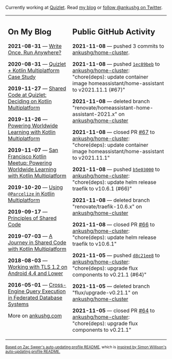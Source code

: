 Currently working at [Quizlet](https://quizlet.com/). Read [my blog](https://ankushg.com/) or [follow @ankushg on Twitter](https://twitter.com/ankushg).

<table><tr><td valign="top" width="40%">

## On My Blog
<!-- blog starts -->
**2021-08-31** — [Write Once, Run Anywhere?](https://ankushg.com/posts/write-once-run-anywhere-increment/)

**2020-08-31** — [Quizlet + Kotlin Multiplatform Case Study](https://ankushg.com/posts/quizlet-kotlin-multiplatform-case-study/)

**2019-11-27** — [Shared Code at Quizlet: Deciding on Kotlin Multiplatform](https://ankushg.com/posts/shared-code-kotlin-multiplatform/)

**2019-11-26** — [Powering Worldwide Learning with Kotlin Multiplatform](https://ankushg.com/speaking/droidcon-sf-2019)

**2019-11-07** — [San Francisco Kotlin Meetup: Powering Worldwide Learning with Kotlin Multiplatform](https://ankushg.com/speaking/sf-kotlin-meetup-2019)

**2019-10-20** — [Using `@Parcelize` in Kotlin Multiplatform](https://ankushg.com/posts/multiplatform-parcelize/)

**2019-09-17** — [Principles of Shared Code](https://ankushg.com/speaking/denver-startup-week-2019)

**2019-07-03** — [A Journey in Shared Code with Kotlin Multiplatform](https://ankushg.com/speaking/droidcon-berlin-2019)

**2018-08-03** — [Working with TLS 1.2 on Android 4.4 and Lower](https://ankushg.com/posts/tls-1.2-on-android/)

**2016-05-01** — [Cross-Engine Query Execution in Federated Database Systems](https://ankushg.com/projects/thesis)
<!-- blog ends -->
More on [ankushg.com](https://ankushg.com/)
</td><td valign="top" width="60%">

## Public GitHub Activity
<!-- githubActivity starts -->
**2021-11-08** — pushed 3 commits to [ankushg/home-cluster](https://api.github.com/repos/ankushg/home-cluster).

**2021-11-08** — pushed [`1ec89beb`](https://github.com/ankushg/home-cluster/commit/1ec89beb566907b486c4e962da819cad08c4ca22) to [ankushg/home-cluster](https://api.github.com/repos/ankushg/home-cluster): "chore(deps): update container image homeassistant/home-assistant to v2021.11.1 (#67)"

**2021-11-08** — deleted branch "renovate/homeassistant-home-assistant-2021.x" on [ankushg/home-cluster](https://api.github.com/repos/ankushg/home-cluster)

**2021-11-08** — closed PR [#67](https://github.com/ankushg/home-cluster/pull/67) to [ankushg/home-cluster](https://api.github.com/repos/ankushg/home-cluster): "chore(deps): update container image homeassistant/home-assistant to v2021.11.1"

**2021-11-08** — pushed [`b5e03000`](https://github.com/ankushg/home-cluster/commit/b5e03000d098260422cdafa7263d30f2c8069615) to [ankushg/home-cluster](https://api.github.com/repos/ankushg/home-cluster): "chore(deps): update helm release traefik to v10.6.1 (#66)"

**2021-11-08** — deleted branch "renovate/traefik-10.6.x" on [ankushg/home-cluster](https://api.github.com/repos/ankushg/home-cluster)

**2021-11-08** — closed PR [#66](https://github.com/ankushg/home-cluster/pull/66) to [ankushg/home-cluster](https://api.github.com/repos/ankushg/home-cluster): "chore(deps): update helm release traefik to v10.6.1"

**2021-11-05** — pushed [`d8c21ee8`](https://github.com/ankushg/home-cluster/commit/d8c21ee8ed457a1be1b28a93b69db9e77d167039) to [ankushg/home-cluster](https://api.github.com/repos/ankushg/home-cluster): "chore(deps): upgrade flux components to v0.21.1 (#64)"

**2021-11-05** — deleted branch "flux/upgrade-v0.21.1" on [ankushg/home-cluster](https://api.github.com/repos/ankushg/home-cluster)

**2021-11-05** — closed PR [#64](https://github.com/ankushg/home-cluster/pull/64) to [ankushg/home-cluster](https://api.github.com/repos/ankushg/home-cluster): "chore(deps): upgrade flux components to v0.21.1"
<!-- githubActivity ends -->
</td></tr></table>

<sub><a href="https://github.com/ZacSweers/ZacSweers">Based on Zac Sweer's auto-updating profile README</a>, which is <a href="https://simonwillison.net/2020/Jul/10/self-updating-profile-readme/">inspired by Simon Willison's auto-updating profile README.</a></sub>